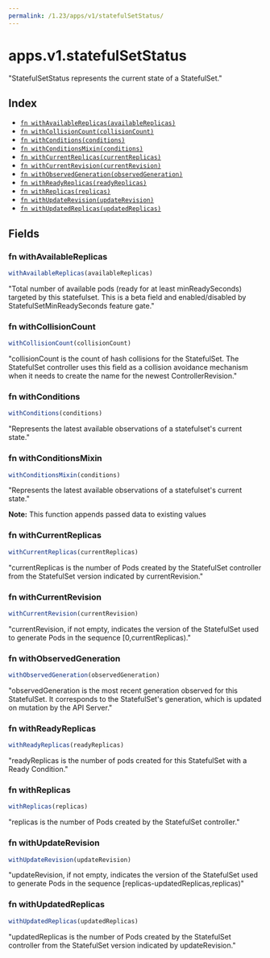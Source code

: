 ```yaml
---
permalink: /1.23/apps/v1/statefulSetStatus/
---
```


# apps.v1.statefulSetStatus

"StatefulSetStatus represents the current state of a StatefulSet."

## Index

* [`fn withAvailableReplicas(availableReplicas)`](#fn-withavailablereplicas)
* [`fn withCollisionCount(collisionCount)`](#fn-withcollisioncount)
* [`fn withConditions(conditions)`](#fn-withconditions)
* [`fn withConditionsMixin(conditions)`](#fn-withconditionsmixin)
* [`fn withCurrentReplicas(currentReplicas)`](#fn-withcurrentreplicas)
* [`fn withCurrentRevision(currentRevision)`](#fn-withcurrentrevision)
* [`fn withObservedGeneration(observedGeneration)`](#fn-withobservedgeneration)
* [`fn withReadyReplicas(readyReplicas)`](#fn-withreadyreplicas)
* [`fn withReplicas(replicas)`](#fn-withreplicas)
* [`fn withUpdateRevision(updateRevision)`](#fn-withupdaterevision)
* [`fn withUpdatedReplicas(updatedReplicas)`](#fn-withupdatedreplicas)

## Fields

### fn withAvailableReplicas

```ts
withAvailableReplicas(availableReplicas)
```

"Total number of available pods (ready for at least minReadySeconds) targeted by this statefulset. This is a beta field and enabled/disabled by StatefulSetMinReadySeconds feature gate."

### fn withCollisionCount

```ts
withCollisionCount(collisionCount)
```

"collisionCount is the count of hash collisions for the StatefulSet. The StatefulSet controller uses this field as a collision avoidance mechanism when it needs to create the name for the newest ControllerRevision."

### fn withConditions

```ts
withConditions(conditions)
```

"Represents the latest available observations of a statefulset's current state."

### fn withConditionsMixin

```ts
withConditionsMixin(conditions)
```

"Represents the latest available observations of a statefulset's current state."

**Note:** This function appends passed data to existing values

### fn withCurrentReplicas

```ts
withCurrentReplicas(currentReplicas)
```

"currentReplicas is the number of Pods created by the StatefulSet controller from the StatefulSet version indicated by currentRevision."

### fn withCurrentRevision

```ts
withCurrentRevision(currentRevision)
```

"currentRevision, if not empty, indicates the version of the StatefulSet used to generate Pods in the sequence [0,currentReplicas)."

### fn withObservedGeneration

```ts
withObservedGeneration(observedGeneration)
```

"observedGeneration is the most recent generation observed for this StatefulSet. It corresponds to the StatefulSet's generation, which is updated on mutation by the API Server."

### fn withReadyReplicas

```ts
withReadyReplicas(readyReplicas)
```

"readyReplicas is the number of pods created for this StatefulSet with a Ready Condition."

### fn withReplicas

```ts
withReplicas(replicas)
```

"replicas is the number of Pods created by the StatefulSet controller."

### fn withUpdateRevision

```ts
withUpdateRevision(updateRevision)
```

"updateRevision, if not empty, indicates the version of the StatefulSet used to generate Pods in the sequence [replicas-updatedReplicas,replicas)"

### fn withUpdatedReplicas

```ts
withUpdatedReplicas(updatedReplicas)
```

"updatedReplicas is the number of Pods created by the StatefulSet controller from the StatefulSet version indicated by updateRevision."